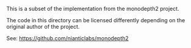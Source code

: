 This is a subset of the implementation from the monodepth2 project.

The code in this directory can be licensed differently depending on the original author of the project.

See: https://github.com/nianticlabs/monodepth2

